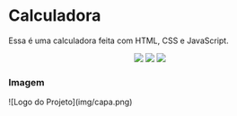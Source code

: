 # Calculadora 
Essa é uma calculadora feita com HTML, CSS e JavaScript.
<p align='center'>
<img src="https://img.shields.io/github/repo-size/Savio-Anjos/calculadora.github.io?color=14b8a6">
<img src="https://img.shields.io/github/languages/count/Savio-Anjos/calculadora.github.io?color=14b8a6">
<img src="https://img.shields.io/github/last-commit/Savio-Anjos/calculadora.github.io?color=14b8a6">
</p>
     
### Imagem
<p>
![Logo do Projeto](img/capa.png)
     </p>
     

